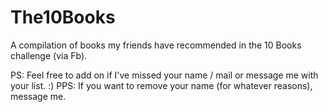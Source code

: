 The10Books
==========

A compilation of books my friends have recommended in the 10 Books challenge (via Fb).

PS: Feel free to add on if I've missed your name / mail or message me with your list. :)
PPS: If you want to remove your name (for whatever reasons), message me.
